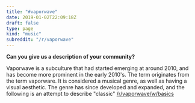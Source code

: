 ```yaml
---
title: "#vaporwave"
date: 2019-01-02T22:09:18Z
draft: false
type: page
kind: "music"
subreddit: "/r/vaporwave"
---
```


**Can you give us a description of your community?**

Vaporwave is a subculture that had started emerging at around 2010, and has become more prominent in the early 2010's. The term originates from the term vaporware. It is considered a musical genre, as well as having a visual aesthetic. The genre has since developed and expanded, and the following is an attempt to describe "classic" <a href="https://www.reddit.com/r/Vaporwave/wiki/basics">/r/vaporwave/w/basics</a>
